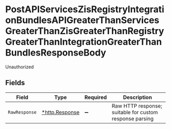 # PostAPIServicesZisRegistryIntegrationBundlesAPIGreaterThanServicesGreaterThanZisGreaterThanRegistryGreaterThanIntegrationGreaterThanBundlesResponseBody

Unauthorized


## Fields

| Field                                                   | Type                                                    | Required                                                | Description                                             |
| ------------------------------------------------------- | ------------------------------------------------------- | ------------------------------------------------------- | ------------------------------------------------------- |
| `RawResponse`                                           | [*http.Response](https://pkg.go.dev/net/http#Response)  | :heavy_minus_sign:                                      | Raw HTTP response; suitable for custom response parsing |